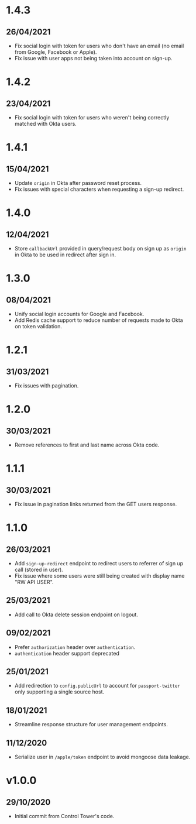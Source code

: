 # 1.4.3

## 26/04/2021

- Fix social login with token for users who don't have an email (no email from Google, Facebook or Apple).
- Fix issue with user apps not being taken into account on sign-up.

# 1.4.2

## 23/04/2021

- Fix social login with token for users who weren't being correctly matched with Okta users.

# 1.4.1

## 15/04/2021

- Update `origin` in Okta after password reset process.
- Fix issues with special characters when requesting a sign-up redirect.

# 1.4.0

## 12/04/2021

- Store `callbackUrl` provided in query/request body on sign up as `origin` in Okta to be used in redirect after sign in.

# 1.3.0

## 08/04/2021

- Unify social login accounts for Google and Facebook.
- Add Redis cache support to reduce number of requests made to Okta on token validation.

# 1.2.1

## 31/03/2021

- Fix issues with pagination.

# 1.2.0

## 30/03/2021

- Remove references to first and last name across Okta code.

# 1.1.1

## 30/03/2021

- Fix issue in pagination links returned from the GET users response.

# 1.1.0

## 26/03/2021

- Add `sign-up-redirect` endpoint to redirect users to referrer of sign up call (stored in user).
- Fix issue where some users were still being created with display name "RW API USER".

## 25/03/2021

- Add call to Okta delete session endpoint on logout.

## 09/02/2021

- Prefer `authorization` header over `authentication`.
- `authentication` header support deprecated

## 25/01/2021

- Add redirection to `config.publicUrl` to account for `passport-twitter` only supporting a single source host. 

## 18/01/2021

- Streamline response structure for user management endpoints.

## 11/12/2020

- Serialize user in `/apple/token` endpoint to avoid mongoose data leakage.

# v1.0.0

## 29/10/2020

- Initial commit from Control Tower's code.
